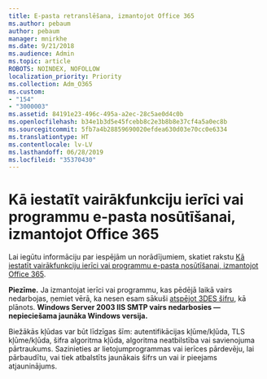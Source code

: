 ```yaml
---
title: E-pasta retranslēšana, izmantojot Office 365
ms.author: pebaum
author: pebaum
manager: mnirkhe
ms.date: 9/21/2018
ms.audience: Admin
ms.topic: article
ROBOTS: NOINDEX, NOFOLLOW
localization_priority: Priority
ms.collection: Adm_O365
ms.custom:
- "154"
- "3000003"
ms.assetid: 84191e23-496c-495a-a2ec-28c5ae0d4c0b
ms.openlocfilehash: b34e1b3d5e45fcebb8c2e3b8b8e37cf4a5a0ec8b
ms.sourcegitcommit: 5fb7a4b28859690020efdea630d03e70cc0e6334
ms.translationtype: HT
ms.contentlocale: lv-LV
ms.lasthandoff: 06/28/2019
ms.locfileid: "35370430"
---
```

# <a name="set-up-a-multifunction-device-or-application-to-send-email-using-office-365"></a>Kā iestatīt vairākfunkciju ierīci vai programmu e-pasta nosūtīšanai, izmantojot Office 365

Lai iegūtu informāciju par iespējām un norādījumiem, skatiet rakstu [Kā iestatīt vairākfunkciju ierīci vai programmu e-pasta nosūtīšanai, izmantojot Office 365](https://support.office.com/article/69f58e99-c550-4274-ad18-c805d654b4c4).
  
**Piezīme.** Ja izmantojat ierīci vai programmu, kas pēdējā laikā vairs nedarbojas, ņemiet vērā, ka nesen esam sākuši [atspējot 3DES šifru](https://docs.microsoft.com/office365/securitycompliance/technical-reference-details-about-encryption), kā plānots.  **Windows Server 2003 IIS SMTP vairs nedarbosies — nepieciešama jaunāka Windows versija.**

Biežākās kļūdas var būt līdzīgas šīm: autentifikācijas kļūme/kļūda, TLS kļūme/kļūda, šifra algoritma kļūda, algoritma neatbilstība vai savienojuma pārtraukums.  Sazinieties ar lietojumprogrammas vai ierīces pārdevēju, lai pārbaudītu, vai tiek atbalstīts jaunākais šifrs un vai ir pieejams atjauninājums.

